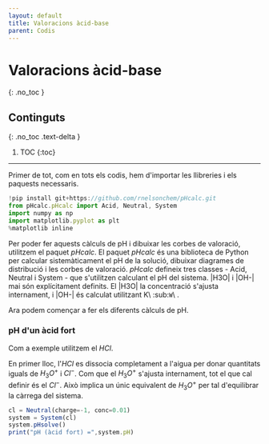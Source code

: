 ```yaml
---
layout: default
title: Valoracions àcid-base
parent: Codis
---
```


# **Valoracions àcid-base**
{: .no_toc }

## Continguts
{: .no_toc .text-delta }

1. TOC
{:toc}

---

Primer de tot, com en tots els codis, hem d'importar les llibreries i els paquests necessaris.

```js
!pip install git+https://github.com/rnelsonchem/pHcalc.git
from pHcalc.pHcalc import Acid, Neutral, System
import numpy as np
import matplotlib.pyplot as plt
%matplotlib inline
```

Per poder fer aquests càlculs de pH i dibuixar les corbes de valoració, utilitzem el paquet _pHcalc_.
El paquet _pHcalc_ és una biblioteca de Python per calcular sistemàticament el pH de la solució, dibuixar diagrames de distribució i les corbes de valoració.
*pHcalc* defineix tres classes - Acid, Neutral i System - que s'utilitzen calculant el pH del sistema. |H3O| i |OH-| mai són explícitament definits.
El |H3O| la concentració s'ajusta internament, i |OH-| és calculat utilitzant K\ :sub:`W`\ .

Ara podem començar a fer els diferents càlculs de pH.

### **pH d'un àcid fort**

Com a exemple utilitzem el $HCl$.

En primer lloc, l'$HCl$ es dissocia completament a l'aigua per donar quantitats iguals de $H_3O^+$ i $Cl^−$. Com que el $H_3O^+$ s'ajusta internament, tot el que cal definir és el $Cl^−$.
Això implica un únic equivalent de $H_3O^+$ per tal d'equilibrar la càrrega del sistema.

```js
cl = Neutral(charge=-1, conc=0.01)
system = System(cl)
system.pHsolve()
print("pH (àcid fort) =",system.pH)
```

















<script type="text/javascript" src="//cdn.mathjax.org/mathjax/latest/MathJax.js?config=TeX-AMS-MML_HTMLorMML"></script>
<script type="text/x-mathjax-config">
    // Make responsive
    MathJax.Hub.Config({
    "HTML-CSS": { linebreaks: { automatic: true } },
    "SVG": { linebreaks: { automatic: true } },
    });
</script>
